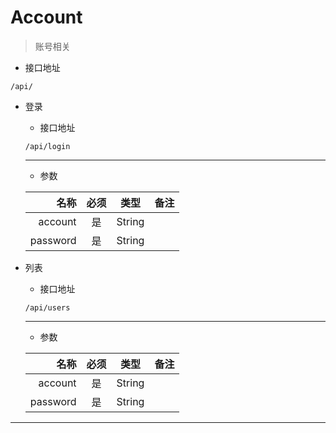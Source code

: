 # Account

> 账号相关

- 接口地址
```
/api/
```
+ 登录
    - 接口地址
    ```$xslt
    /api/login
    ```
    
    ---
    - 参数
    
    名称 | 必须  | 类型 | 备注   
    ---: | :----: | :---: | :---
    account | 是  | String |
    password | 是 | String |

+ 列表
    - 接口地址
    ```$xslt
    /api/users
    ```
    
    ---
    - 参数
    
    名称 | 必须  | 类型 | 备注   
    ---: | :----: | :---: | :---
    account | 是  | String |
    password | 是 | String |


---